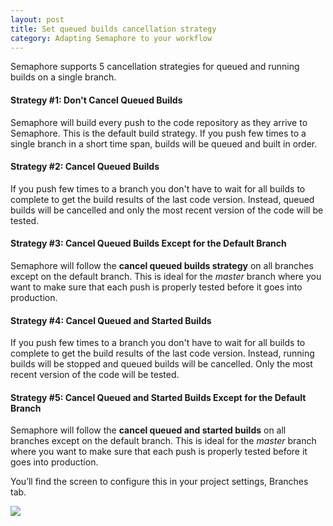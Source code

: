 ```yaml
---
layout: post
title: Set queued builds cancellation strategy
category: Adapting Semaphore to your workflow
---
```


Semaphore supports 5 cancellation strategies for queued and running builds on
a single branch.

#### Strategy #1: Don't Cancel Queued Builds

Semaphore will build every push to the code repository as they arrive to
Semaphore. This is the default build strategy. If you push few times to a single
branch in a short time span, builds will be queued and built in order.

#### Strategy #2: Cancel Queued Builds

If you push few times to a branch you don't have to wait for all builds to
complete to get the build results of the last code version. Instead, queued
builds will be cancelled and only the most recent version of the code will be
tested.

#### Strategy #3: Cancel Queued Builds Except for the Default Branch

Semaphore will follow the **cancel queued builds strategy** on all branches
except on the default branch. This is ideal for the *master* branch where you
want to make sure that each push is properly tested before it goes into
production.

#### Strategy #4: Cancel Queued and Started Builds

If you push few times to a branch you don't have to wait for all builds to
complete to get the build results of the last code version. Instead, running
builds will be stopped and queued builds will be cancelled. Only the most
recent version of the code will be tested.

#### Strategy #5: Cancel Queued and Started Builds Except for the Default Branch

Semaphore will follow the **cancel queued and started builds** on all branches
except on the default branch. This is ideal for the *master* branch where you
want to make sure that each push is properly tested before it goes into
production.

You’ll find the screen to configure this in your project settings, Branches tab.

<img src="/docs/assets/img/settings/settings-branches.png" class="img-responsive">
